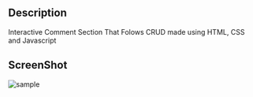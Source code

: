 ## Description
Interactive Comment Section That Folows CRUD made using HTML, CSS and Javascript

## ScreenShot
![sample](https://user-images.githubusercontent.com/71981463/166289530-a2364559-6339-42a0-b82c-3460e007dad6.JPG)
